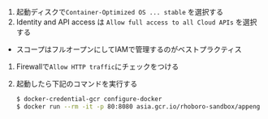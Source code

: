 1. 起動ディスクで`Container-Optimized OS ... stable` を選択する
1. Identity and API access は `Allow full access to all Cloud APIs` を選択する
  * スコープはフルオープンにしてIAMで管理するのがベストプラクティス
1. Firewallで`Allow HTTP traffic`にチェックをつける
1. 起動したら下記のコマンドを実行する

    ```sh
    $ docker-credential-gcr configure-docker
    $ docker run --rm -it -p 80:8080 asia.gcr.io/rhoboro-sandbox/appengine/default.fe
    ```
